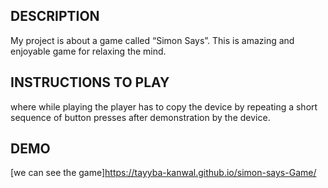 ## DESCRIPTION
My project is about a game called “Simon Says”. This is amazing and enjoyable game for relaxing the mind.
## INSTRUCTIONS TO PLAY
where while playing the player has to copy the device by repeating a short sequence of button presses after demonstration by the device.
## DEMO
[we can see the game]https://tayyba-kanwal.github.io/simon-says-Game/

